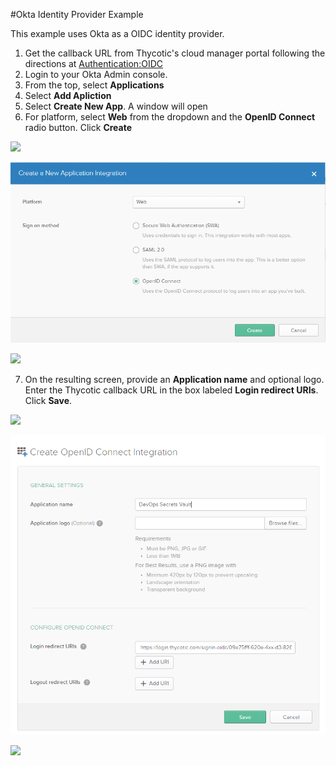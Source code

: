 [title]: # (Okta Example)
[tags]: # (DevOps Secrets Vault,DSV,)
[priority]: # (5720)

#Okta Identity Provider Example

This example uses Okta as a OIDC identity provider.

1. Get the callback URL from Thycotic's cloud manager portal following the directions at [Authentication:OIDC](./index.md)
2. Login to your Okta Admin console. 
3. From the top, select **Applications**
4. Select **Add Apliction**
5. Select **Create New App**.  A window will open
6. For platform, select **Web** from the dropdown and the **OpenID Connect** radio button.  Click **Create**

![](./images/spacer.png)

![](./images/oktawizmethod.png)

![](./images/spacer.png)

7. On the resulting screen, provide an **Application name** and optional logo.  Enter the Thycotic callback URL in the box labeled **Login redirect URIs**.  Click **Save**.

![](./images/spacer.png)

![](./images/oktaoidcsetup.png)

![](./images/spacer.png)
